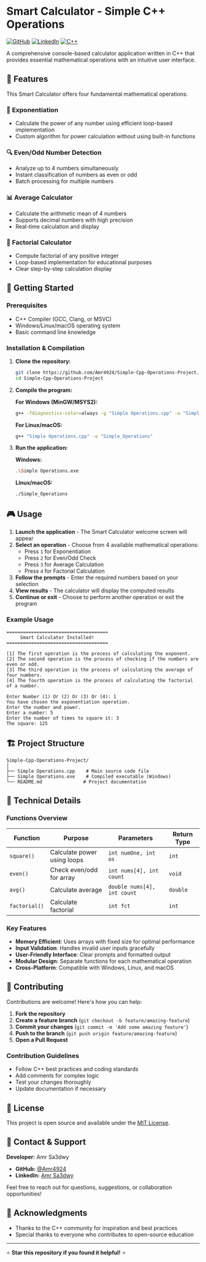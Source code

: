 # Smart Calculator - Simple C++ Operations

[![GitHub](https://img.shields.io/badge/GitHub-Repository-blue?logo=github)](https://github.com/Amr4924)
[![LinkedIn](https://img.shields.io/badge/LinkedIn-Profile-blue?logo=linkedin)](https://www.linkedin.com/in/amr-sa3dwy-53a51a343)
[![C++](https://img.shields.io/badge/C++-Programming-blue?logo=cplusplus)](https://isocpp.org/)

A comprehensive console-based calculator application written in C++ that provides essential mathematical operations with an intuitive user interface.

## 🌟 Features

This Smart Calculator offers four fundamental mathematical operations:

### 🔢 Exponentiation
- Calculate the power of any number using efficient loop-based implementation
- Custom algorithm for power calculation without using built-in functions

### 🔍 Even/Odd Number Detection
- Analyze up to 4 numbers simultaneously
- Instant classification of numbers as even or odd
- Batch processing for multiple numbers

### 📊 Average Calculator
- Calculate the arithmetic mean of 4 numbers
- Supports decimal numbers with high precision
- Real-time calculation and display

### 🧮 Factorial Calculator
- Compute factorial of any positive integer
- Loop-based implementation for educational purposes
- Clear step-by-step calculation display

## 🚀 Getting Started

### Prerequisites

- C++ Compiler (GCC, Clang, or MSVC)
- Windows/Linux/macOS operating system
- Basic command line knowledge

### Installation & Compilation

1. **Clone the repository:**
   ```bash
   git clone https://github.com/Amr4924/Simple-Cpp-Operations-Project.git
   cd Simple-Cpp-Operations-Project
   ```

2. **Compile the program:**
   
   **For Windows (MinGW/MSYS2):**
   ```bash
   g++ -fdiagnostics-color=always -g "Simple Operations.cpp" -o "Simple Operations.exe"
   ```
   
   **For Linux/macOS:**
   ```bash
   g++ "Simple Operations.cpp" -o "Simple_Operations"
   ```

3. **Run the application:**
   
   **Windows:**
   ```bash
   .\Simple Operations.exe
   ```
   
   **Linux/macOS:**
   ```bash
   ./Simple_Operations
   ```

## 🎮 Usage

1. **Launch the application** - The Smart Calculator welcome screen will appear
2. **Select an operation** - Choose from 4 available mathematical operations:
   - Press `1` for Exponentiation
   - Press `2` for Even/Odd Check
   - Press `3` for Average Calculation
   - Press `4` for Factorial Calculation
3. **Follow the prompts** - Enter the required numbers based on your selection
4. **View results** - The calculator will display the computed results
5. **Continue or exit** - Choose to perform another operation or exit the program

### Example Usage

```
=====================================
     Smart Calculator Installed!     
=====================================

[1] The first operation is the process of calculating the exponent.
[2] The second operation is the process of checking if the numbers are even or odd.
[3] The third operation is the process of calculating the average of four numbers.
[4] The fourth operation is the process of calculating the factorial of a number.

Enter Number (1) Or (2) Or (3) Or (4): 1
You have chosen the exponentiation operation.
Enter the number and power.
Enter a number: 5
Enter the number of times to square it: 3
The square: 125
```

## 🏗️ Project Structure

```
Simple-Cpp-Operations-Project/
│
├── Simple Operations.cpp    # Main source code file
├── Simple Operations.exe    # Compiled executable (Windows)
└── README.md               # Project documentation
```

## 🔧 Technical Details

### Functions Overview

| Function | Purpose | Parameters | Return Type |
|----------|---------|------------|-------------|
| `square()` | Calculate power using loops | `int numOne, int os` | `int` |
| `even()` | Check even/odd for array | `int nums[4], int count` | `void` |
| `avg()` | Calculate average | `double nums[4], int count` | `double` |
| `factorial()` | Calculate factorial | `int fct` | `int` |

### Key Features

- **Memory Efficient**: Uses arrays with fixed size for optimal performance
- **Input Validation**: Handles invalid user inputs gracefully
- **User-Friendly Interface**: Clear prompts and formatted output
- **Modular Design**: Separate functions for each mathematical operation
- **Cross-Platform**: Compatible with Windows, Linux, and macOS

## 🤝 Contributing

Contributions are welcome! Here's how you can help:

1. **Fork the repository**
2. **Create a feature branch** (`git checkout -b feature/amazing-feature`)
3. **Commit your changes** (`git commit -m 'Add some amazing feature'`)
4. **Push to the branch** (`git push origin feature/amazing-feature`)
5. **Open a Pull Request**

### Contribution Guidelines

- Follow C++ best practices and coding standards
- Add comments for complex logic
- Test your changes thoroughly
- Update documentation if necessary

## 📝 License

This project is open source and available under the [MIT License](LICENSE).

## 📧 Contact & Support

**Developer:** Amr Sa3dwy

- **GitHub:** [@Amr4924](https://github.com/Amr4924)
- **LinkedIn:** [Amr Sa3dwy](https://www.linkedin.com/in/amr-sa3dwy-53a51a343)

Feel free to reach out for questions, suggestions, or collaboration opportunities!

## 🙏 Acknowledgments

- Thanks to the C++ community for inspiration and best practices
- Special thanks to everyone who contributes to open-source education

---

⭐ **Star this repository if you found it helpful!** ⭐
